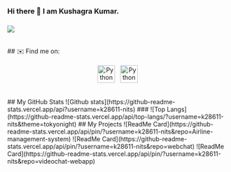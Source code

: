 ### Hi there 👋 I am Kushagra Kumar.
### ![](https://visitor-badge.laobi.icu/badge?page_id=k28611-nits.k28611-nits)
<br />
## ✉️ Find me on:


<p align="center">
 <a href="https://www.linkedin.com/in/kushagra-kumar-86b013124/" target="_blank" rel="noopener noreferrer"> <img src="https://cdn.jsdelivr.net/npm/simple-icons@v3/icons/linkedin.svg" alt="Python" height="40" style="vertical-align:top; margin:4px"></a>
 <a href="mailto:kushagrakr_ug@ece.nits.ac.in"> <img src="https://cdn.jsdelivr.net/npm/simple-icons@v3/icons/gmail.svg" alt="Python" height="40" style="vertical-align:top; margin:4px"></a>
</p>

<br />
## My GitHub Stats
![Github stats](https://github-readme-stats.vercel.app/api?username=k28611-nits)
### ![Top Langs](https://github-readme-stats.vercel.app/api/top-langs/?username=k28611-nits&theme=tokyonight)
## My Projects
![ReadMe Card](https://github-readme-stats.vercel.app/api/pin/?username=k28611-nits&repo=Airline-management-system)
![ReadMe Card](https://github-readme-stats.vercel.app/api/pin/?username=k28611-nits&repo=webchat)
![ReadMe Card](https://github-readme-stats.vercel.app/api/pin/?username=k28611-nits&repo=videochat-webapp)

<!--
**k28611-nits/k28611-nits** is a ✨ _special_ ✨ repository because its `README.md` (this file) appears on your GitHub profile.

Here are some ideas to get you started:

- 🔭 I’m currently working on ...
- 🌱 I’m currently learning ...
- 👯 I’m looking to collaborate on ...
- 🤔 I’m looking for help with ...
- 💬 Ask me about ...
- 📫 How to reach me: ...
- 😄 Pronouns: ...
- ⚡ Fun fact: ...
-->
